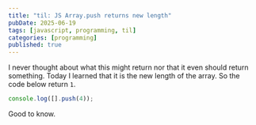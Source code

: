 ```yaml
---
title: "til: JS Array.push returns new length"
pubDate: 2025-06-19
tags: [javascript, programming, til]
categories: [programming]
published: true
---
```


I never thought about what this might return nor that it even should return something. Today I learned that it is the new length of the array. So the code below return `1`.


```js
console.log([].push(4));
```

Good to know.

